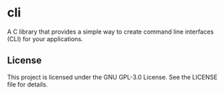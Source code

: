 # cli

A C library that provides a simple way to create command line interfaces (CLI) for your applications.

## License

This project is licensed under the GNU GPL-3.0 License. See the LICENSE file for details.